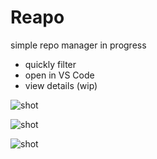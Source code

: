 # Reapo

simple repo manager in progress

- quickly filter
- open in VS Code
- view details (wip)

![shot](https://i.imgur.com/VG5qhge.png)

![shot](https://i.imgur.com/12pO7Yg.png)

![shot](https://i.imgur.com/dkIahsr.png)